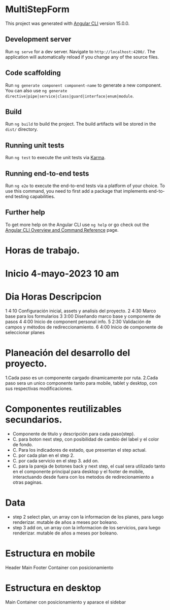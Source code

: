 # MultiStepForm

This project was generated with [Angular CLI](https://github.com/angular/angular-cli) version 15.0.0.

## Development server

Run `ng serve` for a dev server. Navigate to `http://localhost:4200/`. The application will automatically reload if you change any of the source files.

## Code scaffolding

Run `ng generate component component-name` to generate a new component. You can also use `ng generate directive|pipe|service|class|guard|interface|enum|module`.

## Build

Run `ng build` to build the project. The build artifacts will be stored in the `dist/` directory.

## Running unit tests

Run `ng test` to execute the unit tests via [Karma](https://karma-runner.github.io).

## Running end-to-end tests

Run `ng e2e` to execute the end-to-end tests via a platform of your choice. To use this command, you need to first add a package that implements end-to-end testing capabilities.

## Further help

To get more help on the Angular CLI use `ng help` or go check out the [Angular CLI Overview and Command Reference](https://angular.io/cli) page.




# Horas de trabajo. 
# Inicio 4-mayo-2023 10 am

# Dia         Horas         Descripcion
  1           4:10          Configuración inicial, assets y analisís del proyecto.
  2           4:30          Marco base para los formularios
  3           3:00          Diseñando marco base y componente de pasos
  4           4:00          Inicio de component personal info.
  5           2:30          Validación de campos y métodos de redireccionamiento.
  6           4:00          Inicio de componente de seleccionar planes



# Planeación del desarrollo del proyecto.

1.Cada paso es un componente cargado dinamicamente por ruta.
2.Cada paso sera un unico componente tanto para mobile, tablet y desktop, con sus respectivas modificaciones.



# Componentes reutilizables secundarios.

  * Componente de titulo y descripción para cada paso(step).
  * C. para boton next step, con posibilidad de cambio del label y el color de fondo.
  * C. Para los indicadores de estado, que presentan el step actual.
  * C. por cada plan en el step 2.
  * C. por cada servicio en el step 3. add on.
  * C. para la pareja de botones back y next step, el cual sera utilizado tanto en el componente principal para desktop y el footer de mobile,
    interactuando desde fuera con los metodos de redirecionamiento a otras paginas.


# Data
  * step 2 select plan, un array con la informacion de los planes, para luego renderizar. mutable de años a meses por boleano.
  * step 3 add on, un array con la informacion de los servicios, para luego renderizar. mutable de años a meses por boleano.


# Estructura en mobile
  Header
  Main
  Footer
  Container con posicionamiento


# Estructura en desktop
  Main
  Container con posicionamiento y aparace el sidebar


















